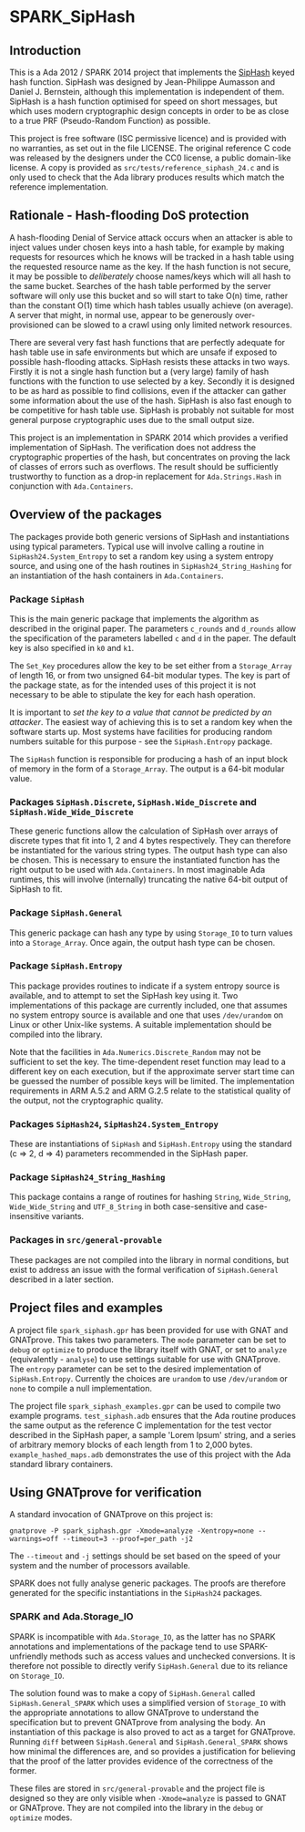 # SPARK_SipHash

## Introduction

This is a Ada 2012 / SPARK 2014 project that implements the
[SipHash](https://131002.net/siphash/) keyed hash function. SipHash was
designed by Jean-Philippe Aumasson and Daniel J. Bernstein, although
this implementation is independent of them. SipHash is a hash function
optimised for speed on short messages, but which uses modern
cryptographic design concepts in order to be as close to a true PRF
(Pseudo-Random Function) as possible.

This project is free software (ISC permissive licence) and is provided
with no warranties, as set out in the file LICENSE. The original
reference C code was released by the designers under the CC0 license, a
public domain-like license. A copy is provided as
`src/tests/reference_siphash_24.c` and is only used to check that the
Ada library produces results which match the reference implementation.

## Rationale - Hash-flooding DoS protection

A hash-flooding Denial of Service attack occurs when an attacker is
able to inject values under chosen keys into a hash table, for example
by making requests for resources which he knows will be tracked in a
hash table using the requested resource name as the key. If the hash
function is not secure, it may be possible to *deliberately* choose
names/keys which will all hash to the same bucket. Searches of the hash
table performed by the server software will only use this bucket and so
will start to take O(n) time, rather than the constant O(1) time which
hash tables usually achieve (on average). A server that might, in normal
use, appear to be generously over-provisioned can be slowed to a crawl
using only limited network resources.

There are several very fast hash functions that are perfectly adequate
for hash table use in safe environments but which are unsafe if exposed
to possible hash-flooding attacks. SipHash resists these attacks in two
ways. Firstly it is not a single hash function but a (very large)
family of hash functions with the function to use selected by a key.
Secondly it is designed to be as hard as possible to find collisions,
even if the attacker can gather some information about the use of the
hash. SipHash is also fast enough to be competitive for hash table use.
SipHash is probably not suitable for most general purpose cryptographic
uses due to the small output size.

This project is an implementation in SPARK 2014 which provides a
verified implementation of SipHash. The verification does not address
the cryptographic properties of the hash, but concentrates on proving
the lack of classes of errors such as overflows. The result should be
sufficiently trustworthy to function as a drop-in replacement for
`Ada.Strings.Hash` in conjunction with `Ada.Containers`.

## Overview of the packages

The packages provide both generic versions of SipHash and
instantiations using typical parameters. Typical use will involve
calling a routine in `SipHash24.System_Entropy` to set a random key
using a system entropy source, and using one of the hash routines in
`SipHash24_String_Hashing` for an instantiation of the hash containers
in `Ada.Containers`.

### Package `SipHash`

This is the main generic package that implements the algorithm as
described in the original paper. The parameters `c_rounds` and
`d_rounds` allow the specification of the parameters labelled `c` and
`d` in the paper. The default key is also specified in `k0` and `k1`.

The `Set_Key` procedures allow the key to be set either from a
`Storage_Array` of length 16, or from two unsigned 64-bit modular types.
The key is part of the package state, as for the intended uses of this
project it is not necessary to be able to stipulate the key for each
hash operation.

It is important to *set the key to a value that cannot be predicted by
an attacker*. The easiest way of achieving this is to set a random key
when the software starts up. Most systems have facilities for producing
random numbers suitable for this purpose - see the `SipHash.Entropy`
package.

The `SipHash` function is responsible for producing a hash of an input
block of memory in the form of a `Storage_Array`. The output is a
64-bit modular value.

### Packages `SipHash.Discrete`, `SipHash.Wide_Discrete` and `SipHash.Wide_Wide_Discrete`

These generic functions allow the calculation of SipHash over arrays of
discrete types that fit into 1, 2 and 4 bytes respectively. They can
therefore be instantiated for the various string types. The output hash
type can also be chosen. This is necessary to ensure the instantiated
function has the right output to be used with `Ada.Containers`. In most
imaginable Ada runtimes, this will involve (internally) truncating the
native 64-bit output of SipHash to fit.

### Package `SipHash.General`

This generic package can hash any type by using `Storage_IO` to turn
values into a `Storage_Array`. Once again, the output hash type can be
chosen.

### Package `SipHash.Entropy`

This package provides routines to indicate if a system entropy source
is available, and to attempt to set the SipHash key using it. Two
implementations of this package are currently included, one that
assumes no system entropy source is available and one that uses
`/dev/urandom` on Linux or other Unix-like systems. A suitable
implementation should be compiled into the library.

Note that the facilities in `Ada.Numerics.Discrete_Random` may not be
sufficient to set the key. The time-dependent reset function may lead
to a different key on each execution, but if the approximate server
start time can be guessed the number of possible keys will be limited.
The implementation requirements in ARM A.5.2 and ARM G.2.5 relate to
the statistical quality of the output, not the cryptographic quality.

### Packages `SipHash24`, `SipHash24.System_Entropy`

These are instantiations of `SipHash` and `SipHash.Entropy` using the
standard (c => 2, d => 4) parameters recommended in the SipHash paper.

### Package `SipHash24_String_Hashing`

This package contains a range of routines for hashing `String`,
`Wide_String`, `Wide_Wide_String` and `UTF_8_String` in both
case-sensitive and case-insensitive variants.

### Packages in `src/general-provable`

These packages are not compiled into the library in normal conditions,
but exist to address an issue with the formal verification of
`SipHash.General` described in a later section.

## Project files and examples

A project file `spark_siphash.gpr` has been provided for use with GNAT
and GNATprove. This takes two parameters. The `mode` parameter can be
set to `debug` or `optimize` to produce the library itself with GNAT,
or set to `analyze` (equivalently - `analyse`) to use settings suitable
for use with GNATprove. The `entropy` parameter can be set to the
desired implementation of `SipHash.Entropy`. Currently the choices are
`urandom` to use `/dev/urandom` or `none` to compile a null
implementation.

The project file `spark_siphash_examples.gpr` can be used to compile
two example programs. `test_siphash.adb` ensures that the Ada routine
produces the same output as the reference C implementation for the test
vector described in the SipHash paper, a sample 'Lorem Ipsum' string,
and a series of arbitrary memory blocks of each length from 1 to 2,000
bytes. `example_hashed_maps.adb` demonstrates the use of this project
with the Ada standard library containers.

## Using GNATprove for verification

A standard invocation of GNATprove on this project is:

    gnatprove -P spark_siphash.gpr -Xmode=analyze -Xentropy=none --warnings=off --timeout=3 --proof=per_path -j2

The `--timeout` and `-j` settings should be set based on the speed of
your system and the number of processors available.

SPARK does not fully analyse generic packages. The proofs are therefore
generated for the specific instantiations in the `SipHash24` packages.

### SPARK and Ada.Storage_IO

SPARK is incompatible with `Ada.Storage_IO`, as the latter has no SPARK
annotations and implementations of the package tend to use
SPARK-unfriendly methods such as access values and unchecked
conversions. It is therefore not possible to directly verify
`SipHash.General` due to its reliance on `Storage_IO`.

The solution found was to make a copy of `SipHash.General` called
`SipHash.General_SPARK` which uses a simplified version of `Storage_IO`
with the appropriate annotations to allow GNATprove to understand the
specification but to prevent GNATprove from analysing the body. An
instantiation of this package is also proved to act as a target for
GNATprove. Running `diff` between `SipHash.General` and
`SipHash.General_SPARK` shows how minimal the differences are, and so
provides a justification for believing that the proof of the latter
provides evidence of the correctness of the former.

These files are stored in `src/general-provable` and the project file
is designed so they are only visible when `-Xmode=analyze` is passed to
GNAT or GNATprove. They are not compiled into the library in the `debug`
or `optimize` modes.
